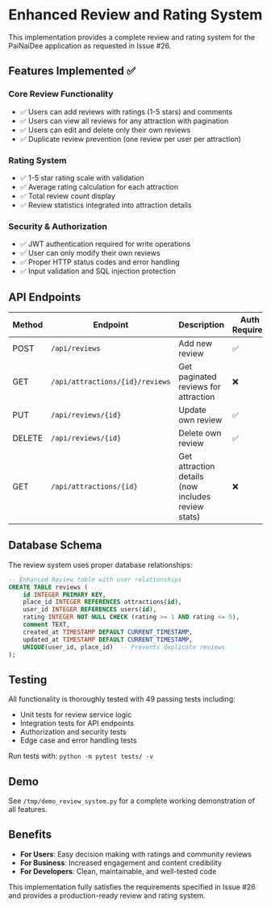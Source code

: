# Enhanced Review and Rating System

This implementation provides a complete review and rating system for the PaiNaiDee application as requested in Issue #26.

## Features Implemented ✅

### Core Review Functionality
- ✅ Users can add reviews with ratings (1-5 stars) and comments
- ✅ Users can view all reviews for any attraction with pagination
- ✅ Users can edit and delete only their own reviews
- ✅ Duplicate review prevention (one review per user per attraction)

### Rating System  
- ✅ 1-5 star rating scale with validation
- ✅ Average rating calculation for each attraction
- ✅ Total review count display
- ✅ Review statistics integrated into attraction details

### Security & Authorization
- ✅ JWT authentication required for write operations
- ✅ User can only modify their own reviews
- ✅ Proper HTTP status codes and error handling
- ✅ Input validation and SQL injection protection

## API Endpoints

| Method | Endpoint | Description | Auth Required |
|--------|----------|-------------|---------------|
| POST | `/api/reviews` | Add new review | ✅ |
| GET | `/api/attractions/{id}/reviews` | Get paginated reviews for attraction | ❌ |
| PUT | `/api/reviews/{id}` | Update own review | ✅ |
| DELETE | `/api/reviews/{id}` | Delete own review | ✅ |
| GET | `/api/attractions/{id}` | Get attraction details (now includes review stats) | ❌ |

## Database Schema

The review system uses proper database relationships:

```sql
-- Enhanced Review table with user relationships
CREATE TABLE reviews (
    id INTEGER PRIMARY KEY,
    place_id INTEGER REFERENCES attractions(id),
    user_id INTEGER REFERENCES users(id),
    rating INTEGER NOT NULL CHECK (rating >= 1 AND rating <= 5),
    comment TEXT,
    created_at TIMESTAMP DEFAULT CURRENT_TIMESTAMP,
    updated_at TIMESTAMP DEFAULT CURRENT_TIMESTAMP,
    UNIQUE(user_id, place_id)  -- Prevents duplicate reviews
);
```

## Testing

All functionality is thoroughly tested with 49 passing tests including:
- Unit tests for review service logic
- Integration tests for API endpoints
- Authorization and security tests
- Edge case and error handling tests

Run tests with: `python -m pytest tests/ -v`

## Demo

See `/tmp/demo_review_system.py` for a complete working demonstration of all features.

## Benefits

- **For Users**: Easy decision making with ratings and community reviews
- **For Business**: Increased engagement and content credibility
- **For Developers**: Clean, maintainable, and well-tested code

This implementation fully satisfies the requirements specified in Issue #26 and provides a production-ready review and rating system.